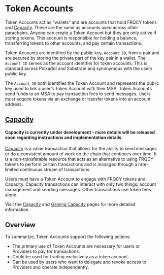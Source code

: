 # Token Accounts

Token Accounts act as “wallets” and are accounts that hold FRQCY tokens and [Capacity](#capacity).
These are the same as accounts used across other parachains.
Anyone can create a Token Account but they are only active if storing tokens.
This account is responsible for holding a balance, transferring tokens to other accounts, and pay certain transactions.

Token Accounts are identified by the public key, `Account ID`, from a pair and are secured by storing the private part of the key pair in a wallet.
The `Account ID` serves as the account identifier for token accounts.
This is standard across Polkadot and Substrate and synonymous with the users public key.

The `Account ID` both identifies the Token Account and represents the public key used to link a user’s Token Account with their MSA.
Token Accounts send funds to an MSA to pay transaction fees to send messages.
Users must acquire tokens via an exchange or transfer tokens into an account address.

## [Capacity](Basics/Capacity.md)

#### Capacity is currently under development - more details will be released soon regarding instructions and implementation details.

[Capacity](#capacity) is a value transaction that allows for the ability to send messages or do a consistent amount of work on the chain that continues over time.
It is a non-transferable resource that acts as an alternative to using FRQCY tokens to perform certain transactions and is managed through a rate-limited continuous stream of transactions.

Users must have a Token Account to engage with FRQCY tokens and Capacity.
Capacity transactions can interact with only two things: account management and sending messages.
Other transactions use token fees alone.

Visit the [Capacity](Basics/Capacity.md) and [Gaining Capacity](Basics/GainingCapacity.md) pages for more detailed information.

## Overview
To summarize, Token Accounts support the following actions:

* The primary use of Token Accounts are necessary for users or Providers to pay for transactions.
* Could be used for trading exclusively as a token account.
* Can be used by users who want to delegate and revoke access to Providers and operate independently.


